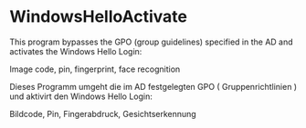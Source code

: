 # WindowsHelloActivate
This program bypasses the GPO (group guidelines) specified in the AD and activates the Windows Hello Login:  

Image code, pin, fingerprint, face recognition


Dieses Programm umgeht die im AD festgelegten GPO ( Gruppenrichtlinien ) und aktivirt den Windows Hello Login:

Bildcode, Pin, Fingerabdruck, Gesichtserkennung
